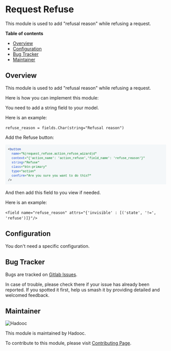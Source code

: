 # Request Refuse

This module is used to add "refusal reason" while refusing a request.

**Table of contents**

- [Overview](#overview)
- [Configuration](#configuration)
- [Bug Tracker](#bug-tracker)
- [Maintainer](#maintainer)

## Overview

This module is used to add "refusal reason" while refusing a request.

Here is how you can implement this module:

You need to add a string field to your model.

Here is an example:

`refuse_reason = fields.Char(string="Refusal reason")`

Add the Refuse button:

![image](static/description/code_request.png)

And then add this field to you view if needed.

Here is an example:

`<field name="refuse_reason" attrs="{'invisible' : [('state', '!=', 'refuse')]}"/>`

## Configuration

You don't need a specific configuration.

## Bug Tracker

Bugs are tracked on [Gitlab Issues](https://gitlab.com/hadooc/odoo/base/issues).

In case of trouble, please check there if your issue has already been reported. If you
spotted it first, help us smash it by providing detailed and welcomed feedback.

## Maintainer

![Hadooc](https://hadooc.com/logo)

This module is maintained by Hadooc.

To contribute to this module, please visit
[Contributing Page](https://gitlab.com/hadooc/extra/wikis/Contributing).
